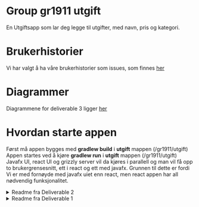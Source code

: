 # Group gr1911 utgift

En Utgiftsapp som lar deg legge  til utgifter, med navn, pris og kategori.

# Brukerhistorier

Vi har valgt å ha våre brukerhistorier som issues, som finnes [her](https://gitlab.stud.idi.ntnu.no/it1901/gr1911/gr1911/issues?scope=all&utf8=%E2%9C%93&state=closed&label_name[]=Brukerhistorie)


# Diagrammer
Diagrammene for deliverable 3 ligger [her](https://gitlab.stud.idi.ntnu.no/it1901/gr1911/gr1911/tree/master/diagrams)

# Hvordan starte appen
Først må appen bygges med **gradlew build** i **utgift** mappen (/gr1911/utgift)
Appen startes ved å kjøre **gradlew run** i **utgift** mappen (/gr1911/utgift)
Javafx UI, react UI og grizzly server vil da kjøres i parallell og man vil få opp to brukergrensesnitt, ett i react og ett med javafx. 
Grunnen til dette er fordi Vi er med fornøyde med javafx uiet enn react, men react appen har all nødvendig funksjonalitet. 

<details>

<summary>Readme fra Deliverable 2</summary>

# Brukerhistorier

Jeg ønsker å sortere utgifter etter kategorier.

Jeg ønsker å lagre utgifter på en web-server.

## Skjermbilder for deliverable 2

Sketches ligger [her](https://gitlab.stud.idi.ntnu.no/it1901/gr1911/gr1911/tree/master/sketches)

Skjermbilde av forsiden:

![Foside](sketches/Skjermbilde DL2 forside.JPG)

Skjermbilde av ny utgift:

![Ny utgift](sketches/Skjermbilde DL2 ny utgift.JPG)

Skjermbilde fra web-server:

![web server](sketches/Skjermbilde rest1 DL2.JPG)

Skjermbilde fra web-server med GET metode

![web server get](sketches/Skjermbilde rest2 DL2.JPG)

</details>


<details>

  <summary>Readme fra Deliverable 1</summary>
  
  En utgiftsapp som lar deg legge inn nye utgifter, og se oversikt over hva man bruker penger på, sortert i diverse kategorier.
  Initielt kan bruker velge mellom gitte kategorier, men senere er det ønske om mulighet til å legge til egne. 
  Fordelingen mellom de ulike kategoriene vil vises i et kakediagram som i første omgang bare vil være illustrerende, 
  men som senere kan utvikles til at bruker kan trykke på kategoriene og få opp tilhørende utgifter. 
  
  Under videre utvikling finnes det også tanker om å introdusere dato som et potensielt skille mellom utgifter
  i kombinasjon med kategoriene. Mulighet til å endre og slette eksisterende utgifter er også noe som er ment å implementeres etterhvert. 
  
  Skisse av forsiden av appen:
  
  ![Forside](sketches/Forside skisse.png)
  
  Skisse av når man skal legge inn en ny utgift:
  
  ![Ny utgift](sketches/ny utgift skisse.png)
  
  Skjermbilde av forsiden:
  
  ![Forside](sketches/Skjermbilde forside.JPG)
  
  Skjermbilde av ny utgift:
  
  ![Ny utgift](sketches/Skjermbilde ny utgift.JPG)
   
  Brukerhistorie:
  
  Som en forbruker, ønsker jeg å kunne registrere mine utgifter, slik at jeg kan få oversikt, og se hva jeg bruker penger på.

</details>
